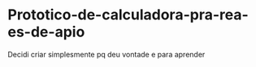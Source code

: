 # Prototico-de-calculadora-pra-rea-es-de-apio
Decidi criar simplesmente pq deu vontade e para aprender
